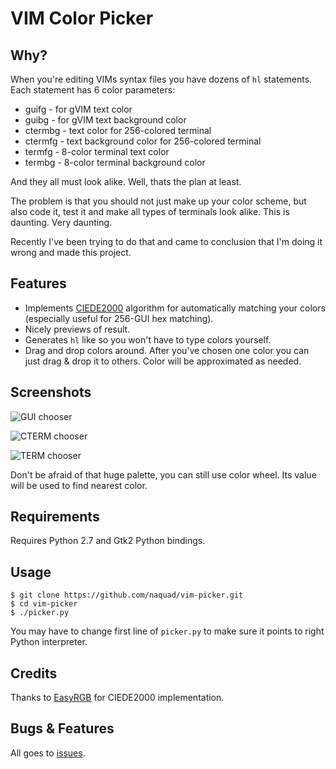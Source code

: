 VIM Color Picker
================

Why?
----

When you're editing VIMs syntax files you have dozens of `hl` statements.
Each statement has 6 color parameters:

* guifg - for gVIM text color
* guibg - for gVIM text background color
* ctermbg - text color for 256-colored terminal
* ctermfg - text background color for 256-colored terminal
* termfg - 8-color terminal text color
* termbg - 8-color terminal background color

And they all must look alike. Well, thats the plan at least.

The problem is that you should not just make up your color scheme,
but also code it, test it and make all types of terminals look alike.
This is daunting. Very daunting.

Recently I've been trying to do that and came to conclusion that I'm doing it wrong
and made this project.

Features
--------

* Implements [CIEDE2000](http://en.wikipedia.org/wiki/Color_difference#CIEDE2000) algorithm
  for automatically matching your colors (especially useful for 256-GUI hex matching).
* Nicely previews of result.
* Generates `hl` like so you won't have to type colors yourself. 
* Drag and drop colors around. After you've chosen one color you can just drag & drop it to others.
  Color will be approximated as needed.

Screenshots
----------

![GUI chooser](http://i.imgur.com/jRP7Nlyh.jpg "gui-chooser")

![CTERM chooser](http://i.imgur.com/qdvBXhoh.jpg "256-color-chooser")

![TERM chooser](http://i.imgur.com/5FvegPZh.jpg "8-color-chooser")

Don't be afraid of that huge palette, you can still use color wheel. Its value will
be used to find nearest color.

Requirements
------------

Requires Python 2.7 and Gtk2 Python bindings.

Usage
-----

```
$ git clone https://github.com/naquad/vim-picker.git
$ cd vim-picker
$ ./picker.py
```

You may have to change first line of `picker.py` to make sure
it points to right Python interpreter.

Credits
-------
Thanks to [EasyRGB](http://www.easyrgb.com) for CIEDE2000 implementation. 

Bugs & Features
---------------

All goes to [issues](https://github.com/naquad/vim-picker/issues).
